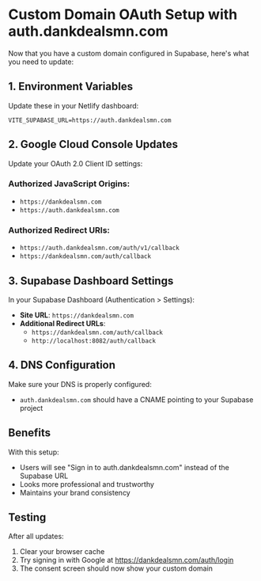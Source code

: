# Custom Domain OAuth Setup with auth.dankdealsmn.com

Now that you have a custom domain configured in Supabase, here's what you need to update:

## 1. Environment Variables

Update these in your Netlify dashboard:

```
VITE_SUPABASE_URL=https://auth.dankdealsmn.com
```

## 2. Google Cloud Console Updates

Update your OAuth 2.0 Client ID settings:

### Authorized JavaScript Origins:

- `https://dankdealsmn.com`
- `https://auth.dankdealsmn.com`

### Authorized Redirect URIs:

- `https://auth.dankdealsmn.com/auth/v1/callback`
- `https://dankdealsmn.com/auth/callback`

## 3. Supabase Dashboard Settings

In your Supabase Dashboard (Authentication > Settings):

- **Site URL**: `https://dankdealsmn.com`
- **Additional Redirect URLs**:
  - `https://dankdealsmn.com/auth/callback`
  - `http://localhost:8082/auth/callback`

## 4. DNS Configuration

Make sure your DNS is properly configured:

- `auth.dankdealsmn.com` should have a CNAME pointing to your Supabase project

## Benefits

With this setup:

- Users will see "Sign in to auth.dankdealsmn.com" instead of the Supabase URL
- Looks more professional and trustworthy
- Maintains your brand consistency

## Testing

After all updates:

1. Clear your browser cache
2. Try signing in with Google at https://dankdealsmn.com/auth/login
3. The consent screen should now show your custom domain
